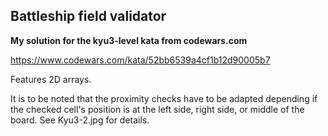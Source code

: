 ## Battleship field validator

**My solution for the kyu3-level kata from codewars.com**

https://www.codewars.com/kata/52bb6539a4cf1b12d90005b7

Features 2D arrays.

It is to be noted that the proximity checks have to be adapted depending if the checked cell's position is at the left side, right side, or middle of the board. See Kyu3-2.jpg for details.
